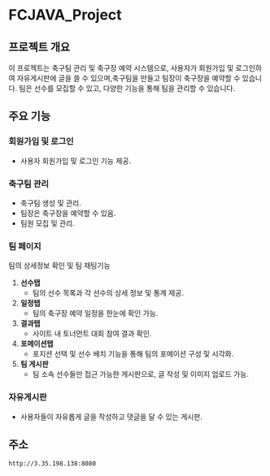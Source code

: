 # FCJAVA_Project

## 프로젝트 개요
이 프로젝트는 축구팀 관리 및 축구장 예약 시스템으로, 사용자가 회원가입 및 로그인하여 자유게시판에 글을 쓸 수 있으며,축구팀을 만들고 팀장이 축구장을 예약할 수 있습니다. 팀은 선수를 모집할 수 있고, 다양한 기능을 통해 팀을 관리할 수 있습니다.

## 주요 기능
### 회원가입 및 로그인
- 사용자 회원가입 및 로그인 기능 제공.
### 축구팀 관리
- 축구팀 생성 및 관리.
- 팀장은 축구장을 예약할 수 있음.
- 팀원 모집 및 관리.
### 팀 페이지
팀의 상세정보 확인 및 팀 채팅기능
1. **선수탭**
    - 팀의 선수 목록과 각 선수의 상세 정보 및 통계 제공.
2. **일정탭**
    - 팀의 축구장 예약 일정을 한눈에 확인 가능.
3. **결과탭**
    - 사이트 내 토너먼트 대회 참여 결과 확인.
4. **포메이션탭**
    - 포지션 선택 및 선수 배치 기능을 통해 팀의 포메이션 구성 및 시각화.
5. **팀 게시판**
    - 팀 소속 선수들만 접근 가능한 게시판으로, 글 작성 및 이미지 업로드 가능.
### 자유게시판
- 사용자들이 자유롭게 글을 작성하고 댓글을 달 수 있는 게시판.

## 주소
`http://3.35.198.138:8080`
